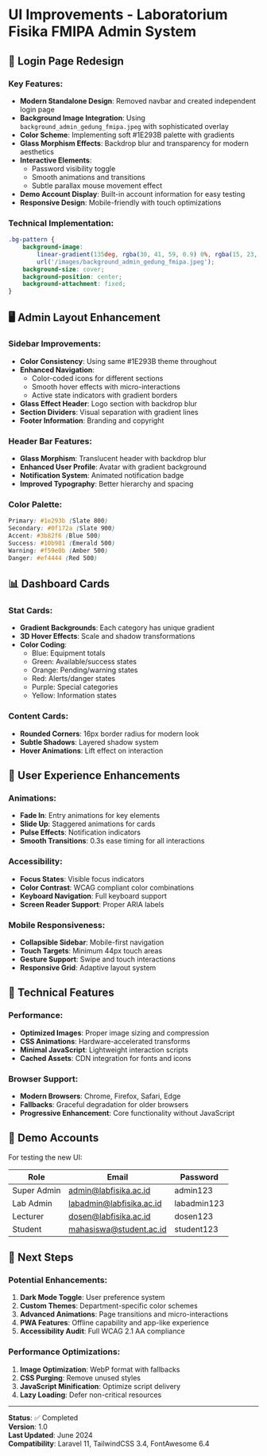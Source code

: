 # UI Improvements - Laboratorium Fisika FMIPA Admin System

## 🎨 Login Page Redesign

### Key Features:
- **Modern Standalone Design**: Removed navbar and created independent login page
- **Background Image Integration**: Using `background_admin_gedung_fmipa.jpeg` with sophisticated overlay
- **Color Scheme**: Implementing soft #1E293B palette with gradients
- **Glass Morphism Effects**: Backdrop blur and transparency for modern aesthetics
- **Interactive Elements**: 
  - Password visibility toggle
  - Smooth animations and transitions
  - Subtle parallax mouse movement effect
- **Demo Account Display**: Built-in account information for easy testing
- **Responsive Design**: Mobile-friendly with touch optimizations

### Technical Implementation:
```css
.bg-pattern {
    background-image: 
        linear-gradient(135deg, rgba(30, 41, 59, 0.9) 0%, rgba(15, 23, 42, 0.95) 100%),
        url('/images/background_admin_gedung_fmipa.jpeg');
    background-size: cover;
    background-position: center;
    background-attachment: fixed;
}
```

## 🖥️ Admin Layout Enhancement

### Sidebar Improvements:
- **Color Consistency**: Using same #1E293B theme throughout
- **Enhanced Navigation**: 
  - Color-coded icons for different sections
  - Smooth hover effects with micro-interactions
  - Active state indicators with gradient borders
- **Glass Effect Header**: Logo section with backdrop blur
- **Section Dividers**: Visual separation with gradient lines
- **Footer Information**: Branding and copyright

### Header Bar Features:
- **Glass Morphism**: Translucent header with backdrop blur
- **Enhanced User Profile**: Avatar with gradient background
- **Notification System**: Animated notification badge
- **Improved Typography**: Better hierarchy and spacing

### Color Palette:
```css
Primary: #1e293b (Slate 800)
Secondary: #0f172a (Slate 900)  
Accent: #3b82f6 (Blue 500)
Success: #10b981 (Emerald 500)
Warning: #f59e0b (Amber 500)
Danger: #ef4444 (Red 500)
```

## 📊 Dashboard Cards

### Stat Cards:
- **Gradient Backgrounds**: Each category has unique gradient
- **3D Hover Effects**: Scale and shadow transformations
- **Color Coding**:
  - Blue: Equipment totals
  - Green: Available/success states
  - Orange: Pending/warning states
  - Red: Alerts/danger states
  - Purple: Special categories
  - Yellow: Information states

### Content Cards:
- **Rounded Corners**: 16px border radius for modern look
- **Subtle Shadows**: Layered shadow system
- **Hover Animations**: Lift effect on interaction

## 🎯 User Experience Enhancements

### Animations:
- **Fade In**: Entry animations for key elements
- **Slide Up**: Staggered animations for cards
- **Pulse Effects**: Notification indicators
- **Smooth Transitions**: 0.3s ease timing for all interactions

### Accessibility:
- **Focus States**: Visible focus indicators
- **Color Contrast**: WCAG compliant color combinations
- **Keyboard Navigation**: Full keyboard support
- **Screen Reader Support**: Proper ARIA labels

### Mobile Responsiveness:
- **Collapsible Sidebar**: Mobile-first navigation
- **Touch Targets**: Minimum 44px touch areas
- **Gesture Support**: Swipe and touch interactions
- **Responsive Grid**: Adaptive layout system

## 🔧 Technical Features

### Performance:
- **Optimized Images**: Proper image sizing and compression
- **CSS Animations**: Hardware-accelerated transforms
- **Minimal JavaScript**: Lightweight interaction scripts
- **Cached Assets**: CDN integration for fonts and icons

### Browser Support:
- **Modern Browsers**: Chrome, Firefox, Safari, Edge
- **Fallbacks**: Graceful degradation for older browsers
- **Progressive Enhancement**: Core functionality without JavaScript

## 📱 Demo Accounts

For testing the new UI:

| Role | Email | Password |
|------|-------|----------|
| Super Admin | admin@labfisika.ac.id | admin123 |
| Lab Admin | labadmin@labfisika.ac.id | labadmin123 |
| Lecturer | dosen@labfisika.ac.id | dosen123 |
| Student | mahasiswa@student.ac.id | student123 |

## 🚀 Next Steps

### Potential Enhancements:
1. **Dark Mode Toggle**: User preference system
2. **Custom Themes**: Department-specific color schemes
3. **Advanced Animations**: Page transitions and micro-interactions
4. **PWA Features**: Offline capability and app-like experience
5. **Accessibility Audit**: Full WCAG 2.1 AA compliance

### Performance Optimizations:
1. **Image Optimization**: WebP format with fallbacks
2. **CSS Purging**: Remove unused styles
3. **JavaScript Minification**: Optimize script delivery
4. **Lazy Loading**: Defer non-critical resources

---

**Status**: ✅ Completed  
**Version**: 1.0  
**Last Updated**: June 2024  
**Compatibility**: Laravel 11, TailwindCSS 3.4, FontAwesome 6.4 